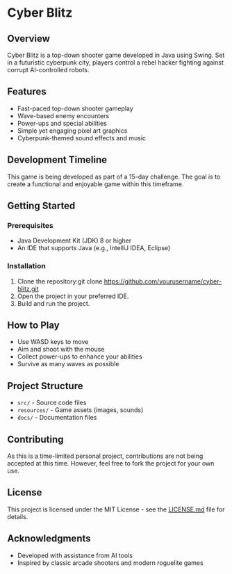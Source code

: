 # Cyber Blitz

## Overview
Cyber Blitz is a top-down shooter game developed in Java using Swing. Set in a futuristic cyberpunk city, players control a rebel hacker fighting against corrupt AI-controlled robots.

## Features
- Fast-paced top-down shooter gameplay
- Wave-based enemy encounters
- Power-ups and special abilities
- Simple yet engaging pixel art graphics
- Cyberpunk-themed sound effects and music

## Development Timeline
This game is being developed as part of a 15-day challenge. The goal is to create a functional and enjoyable game within this timeframe.

## Getting Started
### Prerequisites
- Java Development Kit (JDK) 8 or higher
- An IDE that supports Java (e.g., IntelliJ IDEA, Eclipse)

### Installation
1. Clone the repository:git clone https://github.com/yourusername/cyber-blitz.git
2. Open the project in your preferred IDE.
3. Build and run the project.

## How to Play
- Use WASD keys to move
- Aim and shoot with the mouse
- Collect power-ups to enhance your abilities
- Survive as many waves as possible

## Project Structure
- `src/` - Source code files
- `resources/` - Game assets (images, sounds)
- `docs/` - Documentation files

## Contributing
As this is a time-limited personal project, contributions are not being accepted at this time. However, feel free to fork the project for your own use.

## License
This project is licensed under the MIT License - see the [LICENSE.md](LICENSE.md) file for details.

## Acknowledgments
- Developed with assistance from AI tools
- Inspired by classic arcade shooters and modern roguelite games
